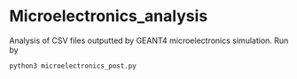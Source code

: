 # Microelectronics_analysis

Analysis of CSV files outputted by GEANT4 microelectronics simulation.
Run by
```bash
python3 microelectronics_post.py
```
